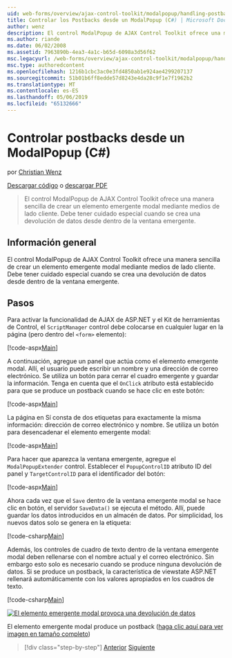 ```yaml
---
uid: web-forms/overview/ajax-control-toolkit/modalpopup/handling-postbacks-from-a-modalpopup-cs
title: Controlar los Postbacks desde un ModalPopup (C#) | Microsoft Docs
author: wenz
description: El control ModalPopup de AJAX Control Toolkit ofrece una manera sencilla de crear un elemento emergente modal mediante medios de lado cliente. Debe tener especial cuidado cuando un punto de venta...
ms.author: riande
ms.date: 06/02/2008
ms.assetid: 7963890b-4ea3-4a1c-b65d-6098a3d56f62
msc.legacyurl: /web-forms/overview/ajax-control-toolkit/modalpopup/handling-postbacks-from-a-modalpopup-cs
msc.type: authoredcontent
ms.openlocfilehash: 1216b1cbc3ac0e3fd4850ab1e924ae4299207137
ms.sourcegitcommit: 51b01b6ff8edde57d8243e4da28c9f1e7f1962b2
ms.translationtype: MT
ms.contentlocale: es-ES
ms.lasthandoff: 05/06/2019
ms.locfileid: "65132666"
---
```

# <a name="handling-postbacks-from-a-modalpopup-c"></a>Controlar postbacks desde un ModalPopup (C#)

por [Christian Wenz](https://github.com/wenz)

[Descargar código](http://download.microsoft.com/download/2/4/0/24052038-f942-4336-905b-b60ae56f0dd5/ModalPopup3.cs.zip) o [descargar PDF](http://download.microsoft.com/download/b/6/a/b6ae89ee-df69-4c87-9bfb-ad1eb2b23373/modalpopup3CS.pdf)

> El control ModalPopup de AJAX Control Toolkit ofrece una manera sencilla de crear un elemento emergente modal mediante medios de lado cliente. Debe tener cuidado especial cuando se crea una devolución de datos desde dentro de la ventana emergente.

## <a name="overview"></a>Información general

El control ModalPopup de AJAX Control Toolkit ofrece una manera sencilla de crear un elemento emergente modal mediante medios de lado cliente. Debe tener cuidado especial cuando se crea una devolución de datos desde dentro de la ventana emergente.

## <a name="steps"></a>Pasos

Para activar la funcionalidad de AJAX de ASP.NET y el Kit de herramientas de Control, el `ScriptManager` control debe colocarse en cualquier lugar en la página (pero dentro del `<form>` elemento):

[!code-aspx[Main](handling-postbacks-from-a-modalpopup-cs/samples/sample1.aspx)]

A continuación, agregue un panel que actúa como el elemento emergente modal. Allí, el usuario puede escribir un nombre y una dirección de correo electrónico. Se utiliza un botón para cerrar el cuadro emergente y guardar la información. Tenga en cuenta que el `OnClick` atributo está establecido para que se produce un postback cuando se hace clic en este botón:

[!code-aspx[Main](handling-postbacks-from-a-modalpopup-cs/samples/sample2.aspx)]

La página en Sí consta de dos etiquetas para exactamente la misma información: dirección de correo electrónico y nombre. Se utiliza un botón para desencadenar el elemento emergente modal:

[!code-aspx[Main](handling-postbacks-from-a-modalpopup-cs/samples/sample3.aspx)]

Para hacer que aparezca la ventana emergente, agregue el `ModalPopupExtender` control. Establecer el `PopupControlID` atributo ID del panel y `TargetControlID` para el identificador del botón:

[!code-aspx[Main](handling-postbacks-from-a-modalpopup-cs/samples/sample4.aspx)]

Ahora cada vez que el `Save` dentro de la ventana emergente modal se hace clic en botón, el servidor `SaveData()` se ejecuta el método. Allí, puede guardar los datos introducidos en un almacén de datos. Por simplicidad, los nuevos datos solo se genera en la etiqueta:

[!code-csharp[Main](handling-postbacks-from-a-modalpopup-cs/samples/sample5.cs)]

Además, los controles de cuadro de texto dentro de la ventana emergente modal deben rellenarse con el nombre actual y el correo electrónico. Sin embargo esto solo es necesario cuando se produce ninguna devolución de datos. Si se produce un postback, la característica de viewstate ASP.NET rellenará automáticamente con los valores apropiados en los cuadros de texto.

[!code-csharp[Main](handling-postbacks-from-a-modalpopup-cs/samples/sample6.cs)]

[![El elemento emergente modal provoca una devolución de datos](handling-postbacks-from-a-modalpopup-cs/_static/image2.png)](handling-postbacks-from-a-modalpopup-cs/_static/image1.png)

El elemento emergente modal produce un postback ([haga clic aquí para ver imagen en tamaño completo](handling-postbacks-from-a-modalpopup-cs/_static/image3.png))

> [!div class="step-by-step"]
> [Anterior](using-modalpopup-with-a-repeater-control-cs.md)
> [Siguiente](positioning-a-modalpopup-cs.md)
